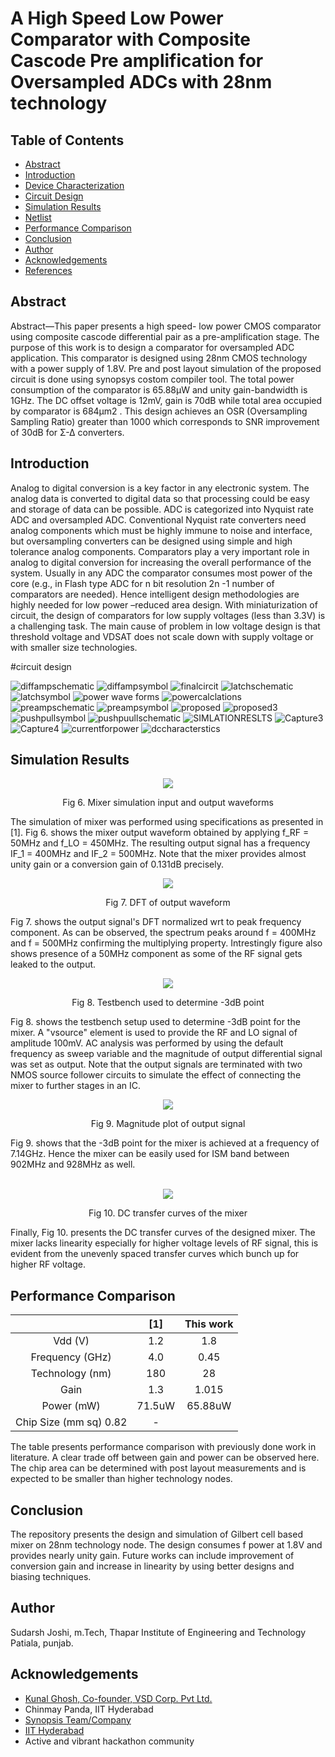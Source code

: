 # A High Speed Low Power Comparator with Composite Cascode Pre amplification for Oversampled ADCs with 28nm technology
## Table of Contents
- [Abstract](https://github.com/sudarshjoshi/A-High-Speed-Low-Power-Comparator-with-Composite-Cascode-Pre-amplification-for-Oversampled-ADCs-/edit/main/README.md#Abstract)
- [Introduction](https://github.com/sudarshjoshi/A-High-Speed-Low-Power-Comparator-with-Composite-Cascode-Pre-amplification-for-Oversampled-ADCs-/edit/main/README.md#Introduction)
- [Device Characterization](https://github.com/sudarshjoshi/A-High-Speed-Low-Power-Comparator-with-Composite-Cascode-Pre-amplification-for-Oversampled-ADCs-/edit/main/README.md#device-characterization)
- [Circuit Design](https://github.com/sudarshjoshi/A-High-Speed-Low-Power-Comparator-with-Composite-Cascode-Pre-amplification-for-Oversampled-ADCs-/edit/main/README.md#circuit-design)
- [Simulation Results](https://github.com/sudarshjoshi/A-High-Speed-Low-Power-Comparator-with-Composite-Cascode-Pre-amplification-for-Oversampled-ADCs-/edit/main/README.md#simulation-results)
- [Netlist](https://github.com/sudarshjoshi/A-High-Speed-Low-Power-Comparator-with-Composite-Cascode-Pre-amplification-for-Oversampled-ADCs-/edit/main/README.md#netlist)
- [Performance Comparison](https://github.com/sudarshjoshi/A-High-Speed-Low-Power-Comparator-with-Composite-Cascode-Pre-amplification-for-Oversampled-ADCs-/edit/main/README.md#performance-comparison)
- [Conclusion](https://github.com/sudarshjoshi/A-High-Speed-Low-Power-Comparator-with-Composite-Cascode-Pre-amplification-for-Oversampled-ADCs-/edit/main/README.md#conclusion)
- [Author](https://github.com/sudarshjoshi/A-High-Speed-Low-Power-Comparator-with-Composite-Cascode-Pre-amplification-for-Oversampled-ADCs-/edit/main/README.md#author) 
- [Acknowledgements](https://github.com/sudarshjoshi/A-High-Speed-Low-Power-Comparator-with-Composite-Cascode-Pre-amplification-for-Oversampled-ADCs-/edit/main/README.md#acknowledgements)
- [References](https://github.com/sudarshjoshi/A-High-Speed-Low-Power-Comparator-with-Composite-Cascode-Pre-amplification-for-Oversampled-ADCs-/edit/main/README.md#references)
## Abstract
Abstract—This paper presents a high speed- low power
CMOS comparator using composite cascode differential
pair as a pre-amplification stage. The purpose of this work
is to design a comparator for oversampled ADC application.
This comparator is designed using 28nm CMOS
technology with a power supply of 1.8V. Pre and post layout
simulation of the proposed circuit is done using synopsys costom compiler tool.
The total power consumption of the comparator is 65.88µW
and unity gain-bandwidth is 1GHz. The DC offset voltage is
12mV, gain is 70dB while total area occupied by comparator
is 684µm2
. This design achieves an OSR (Oversampling
Sampling Ratio) greater than 1000 which corresponds to
SNR improvement of 30dB for Σ-Δ converters.
## Introduction
Analog to digital conversion is a key factor in any
electronic system. The analog data is converted to digital
data so that processing could be easy and storage of data
can be possible. ADC is categorized into Nyquist rate
ADC and oversampled ADC. Conventional Nyquist rate
converters need analog components which must be highly
immune to noise and interface, but oversampling
converters can be designed using simple and high
tolerance analog components.
Comparators play a very important role in analog to
digital conversion for increasing the overall performance
of the system. Usually in any ADC the comparator
consumes most power of the core (e.g., in Flash type
ADC for n bit resolution 2n
-1 number of comparators are
needed). Hence intelligent design methodologies are
highly needed for low power –reduced area design.
With miniaturization of circuit, the design of
comparators for low supply voltages (less than 3.3V) is a
challenging task. The main cause of problem in low
voltage design is that threshold voltage and VDSAT does
not scale down with supply voltage or with smaller size
technologies.

#circuit design

![diffampschematic](https://user-images.githubusercontent.com/100463400/156126708-30cda077-2d68-44e8-add2-c5de61fa3ba9.JPG)
![diffampsymbol](https://user-images.githubusercontent.com/100463400/156126712-0ce353a7-5aad-408f-a43e-3d6e772ca81f.JPG)
![finalcircit](https://user-images.githubusercontent.com/100463400/156126713-08c196e0-fa73-41ef-b5d4-4f350c7aaf46.JPG)
![latchschematic](https://user-images.githubusercontent.com/100463400/156126719-226b17bd-1490-473d-be0a-7b2ebc25b04f.JPG)
![latchsymbol](https://user-images.githubusercontent.com/100463400/156126721-128e2d70-b2c0-4bb6-a85d-c6628c9b0352.JPG)
![power wave forms](https://user-images.githubusercontent.com/100463400/156126725-435c6ece-1d1e-4149-b5eb-f4c728e17fad.JPG)
![powercalclations](https://user-images.githubusercontent.com/100463400/156126726-205e01a7-ae32-4577-a4d4-20b1fdbba13a.JPG)
![preampschematic](https://user-images.githubusercontent.com/100463400/156126729-b264500f-b4ce-4526-9625-697168610245.JPG)
![preampsymbol](https://user-images.githubusercontent.com/100463400/156126731-0d9065ac-85a2-4e53-90af-a32cf278dd0c.JPG)
![proposed](https://user-images.githubusercontent.com/100463400/156126733-8a740808-9668-469a-ba08-25098269c638.JPG)
![proposed3](https://user-images.githubusercontent.com/100463400/156126735-3e199e03-a49b-4715-92b0-799f52f25e27.JPG)
![pushpullsymbol](https://user-images.githubusercontent.com/100463400/156126737-717e705d-2641-4333-9a45-a788c9f09973.JPG)
![pushpuullschematic](https://user-images.githubusercontent.com/100463400/156126739-d7a0658e-8392-4537-9d6f-8c0d3a5ae268.JPG)
![SIMLATIONRESLTS](https://user-images.githubusercontent.com/100463400/156126741-eba4f177-cf38-4fb5-8ce1-5b2a75dcb742.JPG)
![Capture3](https://user-images.githubusercontent.com/100463400/156126744-a60986a6-c5a6-4bae-af84-c82b322c4424.JPG)
![Capture4](https://user-images.githubusercontent.com/100463400/156126745-bef7a2ca-7ffd-4726-b557-705ffc34550f.JPG)
![currentforpower](https://user-images.githubusercontent.com/100463400/156126749-917fdb5e-e82a-4efc-90ce-7df82060e5ef.JPG)
![dccharacterstics](https://user-images.githubusercontent.com/100463400/156126750-3a359606-f9f6-46d1-bb0f-0dfbefe133bb.JPG)



## Simulation Results
<p align="center">
<img src="https://user-images.githubusercontent.com/41693726/155828213-806a2334-16f8-49d9-be31-1632b2d17759.png">
</p>
<p align="center">
Fig 6. Mixer simulation input and output waveforms
</p>
The simulation of mixer was performed using specifications as presented in [1]. Fig 6. shows the mixer output waveform obtained by applying f_RF = 50MHz and f_LO = 450MHz. The resulting output signal has a frequency IF_1 = 400MHz and IF_2  = 500MHz. Note that the mixer provides almost unity gain or a conversion gain of 0.131dB precisely.
<br/>
<p align="center">
<img src="https://user-images.githubusercontent.com/41693726/155828222-2450f627-bf53-462a-b0da-fac1b0b3abcc.png">
</p>
<p align="center">
Fig 7. DFT of output waveform
</p>
Fig 7. shows the output signal's DFT normalized wrt to peak frequency component. As can be observed, the spectrum peaks around f = 400MHz and f = 500MHz confirming the multiplying property. Intrestingly figure also shows presence of a 50MHz component as some of the RF signal gets leaked to the output.
<br/>
<p align="center">
<img src="https://user-images.githubusercontent.com/41693726/155829965-e9b49c90-fa84-4958-9092-fc9c61f89e83.png">
</p>
<p align="center">
Fig 8. Testbench used to determine -3dB point
</p>
Fig 8. shows the testbench setup used to determine -3dB point for the mixer. A "vsource" element is used to provide the RF and LO signal of amplitude 100mV. AC analysis was performed by using the default frequency as sweep variable and the magnitude of output differential signal was set as output. Note that the output signals are terminated with two NMOS source follower circuits to simulate the effect of connecting the mixer to further stages in an IC. 
<br/>
<p align="center">
<img src="https://user-images.githubusercontent.com/41693726/155829961-13622c5c-7f77-4aa9-aea0-61ac9921b12e.png">
</p>
<p align="center">
Fig 9. Magnitude plot of output signal
</p>
Fig 9. shows that the -3dB point for the mixer is achieved at a frequency of 7.14GHz. Hence the mixer can be easily used for ISM band between 902MHz and 928MHz as well.
<br/>
<br/>
<p align="center">
<img src="https://user-images.githubusercontent.com/41693726/155830279-15d2d7ff-7a21-42c6-bea2-0e55e32a6a5f.png">
</p>
<p align="center">
Fig 10. DC transfer curves of the mixer
</p>
Finally, Fig 10. presents the DC transfer curves of the designed mixer. The mixer lacks linearity especially for higher voltage levels of RF signal, this is evident from the unevenly spaced transfer curves which bunch up for higher RF voltage.

## Performance Comparison

|               |      [1]      |   This work   |
|     :---:     |     :---:     |     :---:     |
|     Vdd (V)   |      1.2      |      1.8      |
|Frequency (GHz)|      4.0      |     0.45      |
|Technology (nm)|      180      |      28       |
|     Gain      |      1.3      |     1.015     |
|  Power (mW)   |      71.5uW      |      65.88uW     |
|Chip Size (mm sq)    0.82      |      -     |
The table presents performance comparison with previously done work in literature. A clear trade off between gain and power can be observed here. The chip area can be determined with post layout measurements and is expected to be smaller than higher technology nodes.
## Conclusion
The repository presents the design and simulation of Gilbert cell based mixer on 28nm technology node. The design consumes  f power at 1.8V and provides nearly unity gain. Future works can include improvement of conversion gain and increase in linearity by using better designs and biasing techniques. 

## Author
Sudarsh Joshi, m.Tech, Thapar Institute of Engineering and Technology Patiala, punjab.
## Acknowledgements
- [Kunal Ghosh, Co-founder, VSD Corp. Pvt Ltd.](https://www.linkedin.com/in/kunal-ghosh-vlsisystemdesign-com-28084836?lipi=urn%3Ali%3Apage%3Ad_flagship3_profile_view_base_contact_details%3B0xcWjpLDThSEo6S9UPO9Tw%3D%3D)
- Chinmay Panda, IIT Hyderabad
- [Synopsis Team/Company](synopsys.com/company/contact-synopsys/office-locations/india/about-synopsys-india.html)
- [IIT Hyderabad](https://www.iith.ac.in/events/2022/02/15/Cloud-Based-Analog-IC-Design-Hackathon/)
- Active and vibrant hackathon community

